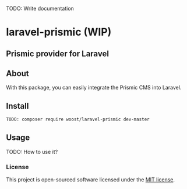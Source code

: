 TODO: Write documentation

# laravel-prismic (WIP)
## Prismic provider for Laravel

## About

With this package, you can easily integrate the Prismic CMS into Laravel.

## Install
```bash
TODO: composer require woost/laravel-prismic dev-master
```

## Usage
TODO: How to use it?

### License
This project is open-sourced software licensed under the [MIT license](http://opensource.org/licenses/MIT).
